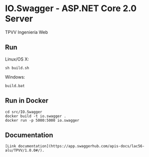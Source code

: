 # IO.Swagger - ASP.NET Core 2.0 Server

TPVV Ingeniería Web

## Run

Linux/OS X:

```
sh build.sh
```

Windows:

```
build.bat
```

## Run in Docker

```
cd src/IO.Swagger
docker build -t io.swagger .
docker run -p 5000:5000 io.swagger
```

## Documentation

```
[Link documentation](https://app.swaggerhub.com/apis-docs/lac56-alu/TPVV/1.0.0#/).
